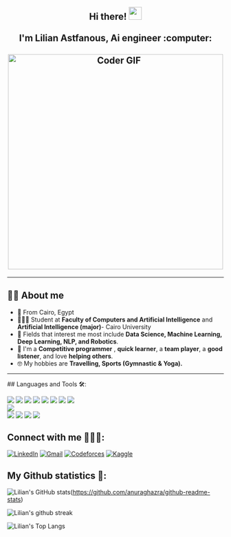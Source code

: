 <h2 align="center">
 <abc>
  <br>Hi there! <img src="https://user-images.githubusercontent.com/42378118/110234147-e3259600-7f4e-11eb-95be-0c4047144dea.gif" width="30"><br>
  <br> I'm Lilian Astfanous, Ai engineer :computer:<br>
  <br>
    <img src="https://media.giphy.com/media/SWoSkN6DxTszqIKEqv/giphy.gif" alt="Coder GIF" width="500">
 </abc>
</h2> 

<hr>

## 💁‍♂️ About me
- 🏫 From Cairo, Egypt
- 👩🏻‍💻 Student at **Faculty of Computers and Artificial Intelligence** and **Artificial Intelligence (major)**- Cairo University
- 🚀 Fields that interest me most include **Data Science, Machine Learning, Deep Learning, NLP, and Robotics**.
- 🧠 I'm a **Competitive programmer** , **quick learner**, a **team player**, a **good listener**, and love **helping others**.
- 🤓 My hobbies are **Travelling, Sports (Gymnastic & Yoga).**

 <hr>
## Languages and Tools 🛠:
<p>
  <img src="https://img.icons8.com/color/48/000000/html-5--v1.png"/>
  <img src="https://img.icons8.com/color/48/000000/css3.png"/>
  <img src="https://img.icons8.com/color/48/000000/javascript--v2.png"/>
  <img src="https://img.icons8.com/office/40/000000/react.png"/>
  <img src="https://img.icons8.com/color/48/000000/redux.png"/>
  <img src="https://img.icons8.com/color/48/000000/vue-js.png"/>
  <img src="https://img.icons8.com/color/48/000000/django.png"/>
  <img src="https://img.icons8.com/fluency/48/000000/node-js.png"/>
  <img src="https://img.icons8.com/color/48/000000/c-plus-plus-logo.png" style= "display:block"/>
  <img src="https://img.icons8.com/color/48/000000/c-programming.png"/>
  <img src="https://img.icons8.com/color/48/000000/python--v2.png"/>
  <img src="https://img.icons8.com/color/48/000000/java-coffee-cup-logo--v1.png"/>
  <img src="https://img.icons8.com/external-soft-fill-juicy-fish/60/000000/external-sql-coding-and-development-soft-fill-soft-fill-juicy-fish.png"/>
 </p>
 
 ## Connect with me 🙋🏻‍♀️:
 
[![LinkedIn](https://img.icons8.com/fluency/48/000000/linkedin.png)](https://www.linkedin.com/in/lilian-astfanous-21aa86208/)
[![Gmail](https://img.icons8.com/color/48/000000/gmail--v1.png)](mailto:11410120200404@stud.cu.edu.eg)
[![Codeforces](https://img.icons8.com/external-tal-revivo-color-tal-revivo/48/000000/external-codeforces-programming-competitions-and-contests-programming-community-logo-color-tal-revivo.png)](https://codeforces.com/profile/lilian_steven)
[![Kaggle](https://img.icons8.com/external-tal-revivo-filled-tal-revivo/48/000000/external-kaggle-an-online-community-of-data-scientists-and-machine-learners-owned-by-google-logo-filled-tal-revivo.png)](https://www.kaggle.com/lilianastfanous)
## My Github statistics 🚀:
![Lilian's GitHub stats](https://github-readme-stats.vercel.app/api?username=liliansteven)(https://github.com/anuraghazra/github-readme-stats)

![Lilian's github streak](https://github-readme-streak-stats.herokuapp.com/?user=liliansteven&theme=material-palenight&include_all_commits=true&count_private=true)

![Lilian's Top Langs](https://github-readme-stats.vercel.app/api/top-langs/?username=liliansteven&theme=material-palenight&layout=compact)

